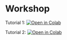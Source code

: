 # Workshop

Tutorial 1: [![Open in Colab](https://colab.research.google.com/assets/colab-badge.svg)](https://colab.research.google.com/github/process-intelligence-research/Workshop/blob/main/Lab1-1_Regression.ipynb)

Tutorial 2: [![Open in Colab](https://colab.research.google.com/assets/colab-badge.svg)](https://colab.research.google.com/github/process-intelligence-research/Workshop/blob/main/Lab1-2_Molecules.ipynb)